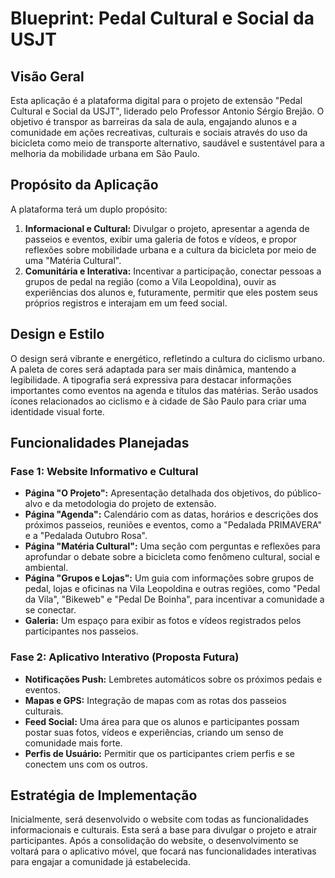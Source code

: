 # Blueprint: Pedal Cultural e Social da USJT

## Visão Geral

Esta aplicação é a plataforma digital para o projeto de extensão "Pedal Cultural e Social da USJT", liderado pelo Professor Antonio Sérgio Brejão. O objetivo é transpor as barreiras da sala de aula, engajando alunos e a comunidade em ações recreativas, culturais e sociais através do uso da bicicleta como meio de transporte alternativo, saudável e sustentável para a melhoria da mobilidade urbana em São Paulo.

## Propósito da Aplicação

A plataforma terá um duplo propósito:

1.  **Informacional e Cultural:** Divulgar o projeto, apresentar a agenda de passeios e eventos, exibir uma galeria de fotos e vídeos, e propor reflexões sobre mobilidade urbana e a cultura da bicicleta por meio de uma "Matéria Cultural".
2.  **Comunitária e Interativa:** Incentivar a participação, conectar pessoas a grupos de pedal na região (como a Vila Leopoldina), ouvir as experiências dos alunos e, futuramente, permitir que eles postem seus próprios registros e interajam em um feed social.

## Design e Estilo

O design será vibrante e energético, refletindo a cultura do ciclismo urbano. A paleta de cores será adaptada para ser mais dinâmica, mantendo a legibilidade. A tipografia será expressiva para destacar informações importantes como eventos na agenda e títulos das matérias. Serão usados ícones relacionados ao ciclismo e à cidade de São Paulo para criar uma identidade visual forte.

## Funcionalidades Planejadas

### Fase 1: Website Informativo e Cultural

-   **Página "O Projeto":** Apresentação detalhada dos objetivos, do público-alvo e da metodologia do projeto de extensão.
-   **Página "Agenda":** Calendário com as datas, horários e descrições dos próximos passeios, reuniões e eventos, como a "Pedalada PRIMAVERA" e a "Pedalada Outubro Rosa".
-   **Página "Matéria Cultural":** Uma seção com perguntas e reflexões para aprofundar o debate sobre a bicicleta como fenômeno cultural, social e ambiental.
-   **Página "Grupos e Lojas":** Um guia com informações sobre grupos de pedal, lojas e oficinas na Vila Leopoldina e outras regiões, como "Pedal da Vila", "Bikeweb" e "Pedal De Boinha", para incentivar a comunidade a se conectar.
-   **Galeria:** Um espaço para exibir as fotos e vídeos registrados pelos participantes nos passeios.

### Fase 2: Aplicativo Interativo (Proposta Futura)

-   **Notificações Push:** Lembretes automáticos sobre os próximos pedais e eventos.
-   **Mapas e GPS:** Integração de mapas com as rotas dos passeios culturais.
-   **Feed Social:** Uma área para que os alunos e participantes possam postar suas fotos, vídeos e experiências, criando um senso de comunidade mais forte.
-   **Perfis de Usuário:** Permitir que os participantes criem perfis e se conectem uns com os outros.

## Estratégia de Implementação

Inicialmente, será desenvolvido o website com todas as funcionalidades informacionais e culturais. Esta será a base para divulgar o projeto e atrair participantes. Após a consolidação do website, o desenvolvimento se voltará para o aplicativo móvel, que focará nas funcionalidades interativas para engajar a comunidade já estabelecida.
